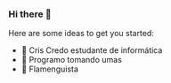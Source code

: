 ### Hi there 👋

Here are some ideas to get you started:

- 🔭 Cris Credo estudante de informática
- 🌱 Programo tomando umas
- 👯 Flamenguista


